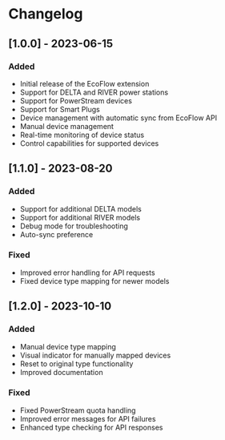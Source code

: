 # Changelog

## [1.0.0] - 2023-06-15
### Added
- Initial release of the EcoFlow extension
- Support for DELTA and RIVER power stations
- Support for PowerStream devices
- Support for Smart Plugs
- Device management with automatic sync from EcoFlow API
- Manual device management
- Real-time monitoring of device status
- Control capabilities for supported devices

## [1.1.0] - 2023-08-20
### Added
- Support for additional DELTA models
- Support for additional RIVER models
- Debug mode for troubleshooting
- Auto-sync preference

### Fixed
- Improved error handling for API requests
- Fixed device type mapping for newer models

## [1.2.0] - 2023-10-10
### Added
- Manual device type mapping
- Visual indicator for manually mapped devices
- Reset to original type functionality
- Improved documentation

### Fixed
- Fixed PowerStream quota handling
- Improved error messages for API failures
- Enhanced type checking for API responses